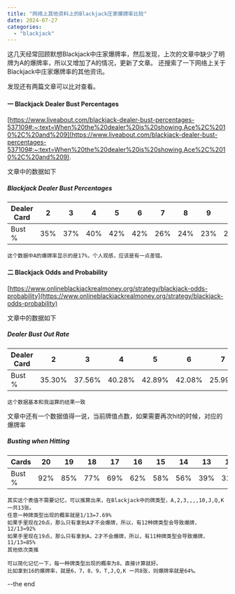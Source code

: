 ```yaml
---
title: "网络上其他资料上的Blackjack庄家爆牌率比较"
date: 2024-07-27
categories: 
  - "blackjack"
---
```


这几天经常回顾默想Blackjack中庄家爆牌率，然后发现，上次的文章中缺少了明牌为A的爆牌率，所以又增加了A的情况，更新了文章。 还搜索了一下网络上关于Blackjack中庄家爆牌率的其他资讯。

发现还有两篇文章可以比对查看。

#### 一 Blackjack Dealer Bust Percentages

[https://www.liveabout.com/blackjack-dealer-bust-percentages-537109#:~:text=When%20the%20dealer%20is%20showing,Ace%2C%2010%2C%20and%209](https://www.liveabout.com/blackjack-dealer-bust-percentages-537109#:~:text=When%20the%20dealer%20is%20showing,Ace%2C%2010%2C%20and%209).

文章中的数据如下

##### Blackjack Dealer Bust Percentages

| Dealer Card | 2 | 3 | 4 | 5 | 6 | 7 | 8 | 9 | 10 | Ace |
| --- | --- | --- | --- | --- | --- | --- | --- | --- | --- | --- |
| Bust % | 35% | 37% | 40% | 42% | 42% | 26% | 24% | 23% | 23% | 17% |

```
这个数据中A的爆牌率显示的是17%，个人观感，应该是有一点差错。
```

#### 二 Blackjack Odds and Probability

[https://www.onlineblackjackrealmoney.org/strategy/blackjack-odds-probability](https://www.onlineblackjackrealmoney.org/strategy/blackjack-odds-probability)

文章中的数据如下

##### Dealer Bust Out Rate

| Dealer Card | 2 | 3 | 4 | 5 | 6 | 7 | 8 | 9 | 10 | Ace |
| --- | --- | --- | --- | --- | --- | --- | --- | --- | --- | --- |
| Bust % | 35.30% | 37.56% | 40.28% | 42.89% | 42.08% | 25.99% | 23.86% | 23.34% | 21.43% | 11.65% |

```
这个数据基本和我运算的结果一致
```

文章中还有一个数据值得一说，当前牌值点数，如果需要再次hit的时候，对应的爆牌率

##### Busting when Hitting

| Cards | 20 | 19 | 18 | 17 | 16 | 15 | 14 | 13 | 12 |
| --- | --- | --- | --- | --- | --- | --- | --- | --- | --- |
| Bust % | 92% | 85% | 77% | 69% | 62% | 58% | 56% | 39% | 31% |

```
其实这个表值不需要记忆，可以推算出来，在Blackjack中的牌类型，A,2,3,,,,10,J,Q,K一共13张。
任意一种牌类型出现的概率就是1/13=7.69%
如果手里现在20点，那么只有拿到A才不会爆牌，所以，有12种牌类型会导致爆牌，12/13≈92%
如果手里现在19点，那么只有拿到A，2才不会爆牌，所以，有11种牌类型会导致爆牌，11/13≈85%
其他依次类推

可以简化记忆一下，每一种牌类型出现的概率为8，直接计算就好。
比如拿到16的爆牌率，就是6，7，8，9，T,J,Q,K 一共8张，则爆牌率就是64%。
```

--the end

